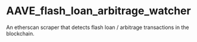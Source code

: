 # AAVE_flash_loan_arbitrage_watcher
An etherscan scraper that detects flash loan / arbitrage transactions in the blockchain.
